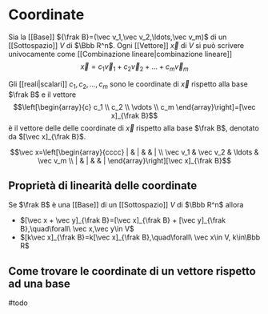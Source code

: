 # Coordinate

Sia la [[Base]] ${\frak B}=(\vec v_1,\vec v_2,\ldots,\vec v_m)$ di un [[Sottospazio]] $V$ di $\Bbb R^n$. Ogni [[Vettore]] $\vec x$ di $V$ si può scrivere univocamente come [[Combinazione lineare|combinazione lineare]] $$\vec x=c_1\vec v_1+c_2\vec v_2+\ldots+c_m\vec v_m$$

Gli [[reali|scalari]] $c_1,c_2,\ldots,c_m$ sono le coordinate di $\vec x$ rispetto alla base $\frak B$ e il vettore $$\left[\begin{array}{c} c_1 \\ c_2 \\ \vdots \\ c_m \end{array}\right]=[\vec x]_{\frak B}$$ è il vettore delle delle coordinate di $\vec x$ rispetto alla base $\frak B$, denotato da $[\vec x]_{\frak B}$.

$$\vec x=\left[\begin{array}{cccc} | & | & & | \\ \vec v_1 & \vec v_2 & \ldots & \vec v_m \\ | & | & & | \end{array}\right][\vec x]_{\frak B}$$

## Proprietà di linearità delle coordinate

Se $\frak B$ è una [[Base]] di un [[Sottospazio]] $V$ di $\Bbb R^n$ allora
- $[\vec x + \vec y]_{\frak B}=[\vec x]_{\frak B} + [\vec y]_{\frak B},\quad\forall\ \vec x,\vec y\in V$
- $[k\vec x]_{\frak B}=k[\vec x]_{\frak B},\quad\forall\ \vec x\in V, k\in\Bbb R$

## Come trovare le coordinate di un vettore rispetto ad una base

#todo